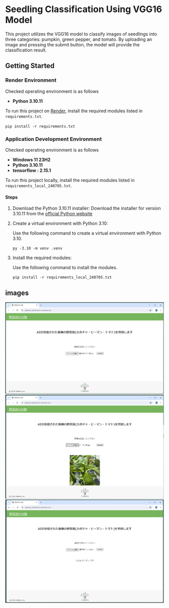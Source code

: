 # Seedling Classification Using VGG16 Model
This project utilizes the VGG16 model to classify images of seedlings into three categories: pumpkin, green pepper, and tomato. By uploading an image and pressing the submit button, the model will provide the classification result.

## Getting Started

### Render Environment
Checked operating environment is as follows
- **Python 3.10.11**

To run this project on [Render](https://render.com/), install the required modules listed in `requirements.txt`.

`pip install -r requirements.txt`

### Application Development Environment
Checked operating environment is as follows
- **Windows 11 23H2**
- **Python 3.10.11**
- **tensorflow : 2.15.1**

To run this project locally, install the required modules listed in `requirements_local_240705.txt`.

#### Steps
1. Download the Python 3.10.11 installer:
    Download the installer for version 3.10.11 from the [official Python website](https://www.python.org/downloads/)

1. Create a virtual environment with Python 3.10:

    Use the following command to create a virtual environment with Python 3.10.
    ```
    py -3.10 -m venv .venv
    ```

1. Install the required modules:

    Use the following command to install the modules.
    ```
    pip install -r requirements_local_240705.txt
    ```

## images
![initial window](images/description_image1.png)
![load image](images/description_image2.png)
![submit image](images/description_image3.png)
